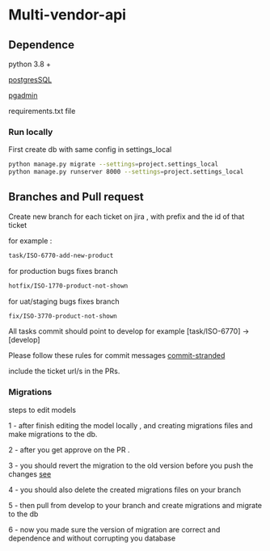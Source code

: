 # Multi-vendor-api



## Dependence
python 3.8 +

[postgresSQL](https://adamtheautomator.com/install-postgresql-on-a-ubuntu/)

[pgadmin](https://www.pgadmin.org/download/pgadmin-4-apt/) 

requirements.txt file 


### Run locally
First create db with same config in settings_local

```bash
python manage.py migrate --settings=project.settings_local 
python manage.py runserver 8000 --settings=project.settings_local 
```

## Branches and Pull request

Create new branch for each ticket on jira , with prefix and the id of that ticket 

for example :
```bash
task/ISO-6770-add-new-product
```

for production bugs fixes branch 
```bash
hotfix/ISO-1770-product-not-shown
```

for uat/staging bugs fixes branch 
```bash
fix/ISO-3770-product-not-shown
```

All tasks commit should point to develop for example [task/ISO-6770] -> [develop]

Please follow these rules for commit messages [commit-stranded](https://cbea.ms/git-commit/)

include the ticket url/s in the PRs. 

### Migrations

steps to edit models 

1 - after finish editing the model locally , 
and creating migrations files and make migrations to the db.

2 - after you get approve on the PR .

3 - you should revert the migration to the old version before 
you push the changes
[see](https://docs.djangoproject.com/en/3.2/topics/migrations/#reversing-migrations)

4 - you should also delete the created migrations files on your branch

5 - then pull from develop to your branch and create migrations and migrate to the db

6 - now you made sure the version of migration are correct and dependence
and without corrupting you database
